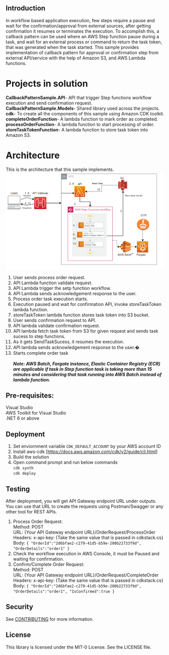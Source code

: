 ## Introduction
In workflow based application execution, few steps require a pause and wait for the confirmation/approval from external sources, after getting confirmation it resumes or terminates the execution. To accomplish this, a callback pattern can be used where an AWS Step function pause during a task, and wait for an external process or command to return the task token, that was generated when the task started. 
This sample provides implementation of callback pattern for approval or confirmation step from external API/service with the help of Amazon S3, and AWS Lambda functions.

# Projects in solution
**CallbackPatternSample.API**- API that trigger Step functions workflow execution and send confirmation request.\
**CallbackPatternSample.Models**- Shared library used across the projects.\
**cdk**- To create all the components of this sample using Amazon CDK toolkit.\
**completeOrderFunction**- A lambda function to mark order as completed.\
**processOrderFunction**- A lambda function to start processing of order.\
**storeTaskTokenFunction**- A lambda function to store task token into Amazon S3.

# Architecture
This is the architecture that this sample implements.
![callback-pattern-sample-architecture](https://github.com/aws-samples/aws-step-functions-callback-pattern-dotnet-sample/blob/main/blob/callback-pattern.png)

1. User sends process order request.
2. API Lambda function validate request.
3. API Lambda trigger the setp function workflow.
4. API Lambda sends acknowledgement response to the user.
5. Process order task execution starts.
6. Execution paused and wait for confirmation API, invoke storeTaskToken lambda function.
7. storeTaskToken lambda function stores task token into S3 bucket.
8. User sends confirmation request to API.
9. API lambda validate confirmation request.
10. API lambda fetch task token from S3 for given request and sends task sucess to step functions.
11. As it gets SendTaskSucess, it resumes the execution.
12. API lambda sends acknowledgement response to the user.�
13. Starts complete order task\
\
***Note: AWS Batch, Fargate instance, Elastic Container Registry (ECR) are applicable if task in Step function task is taking more than 15 minutes and considering that task running into AWS Batch instead of lambda function.***

## Pre-requisites:
Visual Studio\
AWS Toolkit for Visual Studio\
.NET 6 or above

## Deployment

1. Set enviornment variable `CDK_DEFAULT_ACCOUNT` by your AWS account ID
2. Install aws-cdk [https://docs.aws.amazon.com/cdk/v2/guide/cli.html]
3. Build the solution
3. Open command prompt and run below commands\
    `cdk synth`\
    `cdk deploy`

## Testing

After deployment, you will get API Gateway endpoint URL under outputs. You can use that URL to create the requests using Postman/Swagger or any other tool for REST APIs.

1. Process Order Request:\
Method: POST\
URL: {Your API Gateway endpoint URL}/OrderRequest/ProcessOrder\
Headers: x-api-key: {Take the same value that is passed in cdkstack.cs}\
Body:
    `{
    "OrderId":"2d6bfae2-c279-41d5-b59e-280b22733f9d",
    "OrderDetails":"order1"
    }`
2. Check the workflow execution in AWS Console, it must be Paused and waiting for confirmation.
3. Confirm/Complete Order Request:\
Method: POST\
URL: {Your API Gateway endpoint URL}/OrderRequest/CompleteOrder\
Headers: x-api-key: {Take the same value that is passed in cdkstack.cs}\
Body:
    `{
    "OrderId":"2d6bfae2-c279-41d5-b59e-280b22733f9d",
    "OrderDetails":"order1",
    "IsConfirmed":true
    }`

## Security

See [CONTRIBUTING](CONTRIBUTING.md#security-issue-notifications) for more information.

## License

This library is licensed under the MIT-0 License. See the LICENSE file.